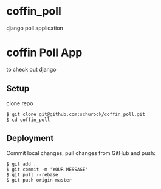 coffin_poll
===========

django poll application

# coffin Poll App

to check out django

## Setup

clone repo

    $ git clone git@github.com:schurock/coffin_poll.git
    $ cd coffin_poll

## Deployment

Commit local changes, pull changes from GitHub and push:

    $ git add .
    $ git commit -m 'YOUR MESSAGE'
    $ git pull --rebase
    $ git push origin master
